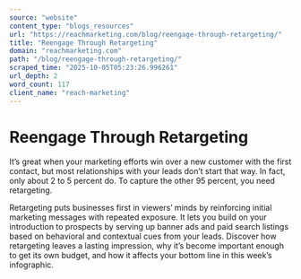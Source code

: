 ```yaml
---
source: "website"
content_type: "blogs_resources"
url: "https://reachmarketing.com/blog/reengage-through-retargeting/"
title: "Reengage Through Retargeting"
domain: "reachmarketing.com"
path: "/blog/reengage-through-retargeting/"
scraped_time: "2025-10-05T05:23:26.996261"
url_depth: 2
word_count: 117
client_name: "reach-marketing"
---
```


# Reengage Through Retargeting

It’s great when your marketing efforts win over a new customer with the first contact, but most relationships with your leads don’t start that way. In fact, only about 2 to 5 percent do. To capture the other 95 percent, you need retargeting.

Retargeting puts businesses first in viewers’ minds by reinforcing initial marketing messages with repeated exposure. It lets you build on your introduction to prospects by serving up banner ads and paid search listings based on behavioral and contextual cues from your leads. Discover how retargeting leaves a lasting impression, why it’s become important enough to get its own budget, and how it affects your bottom line in this week’s infographic.